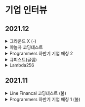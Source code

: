 # 기업 인터뷰


## 2021.12

<details>
  <summary>그라운드 X (-)</summary>
  <p>
    프로그래머스에서 진행<br/>
    Leetcode 미디엄 수준<br/>
    개구리 앞 뒤로 점프 가능할 때 최소 도착 횟수 구하기, 트리에서 자식 수 구하여서 요구사항 만족하게 구현하는 문제 <br/>
    문제가 쉬웠고 제출해서 점수를 알 수 있어서 어렵지 않았음.<br/>
    
    1차 면접 : 코딩테스트 기반 문제해결능력 면접, 이력서 기반 기술 면접 진행. <br/>
  </p>
</details>

<details>
  <summary>야놀자 코딩테스트 </summary>
  <p>
    Codility에서 진행<br/>
    Leetcode 수준<br/>
    Codility는 또 무슨 사이트지라는 생각 함.<br/>
    가장 큰 문제는 JAVA로만 시험이 가능했음. 4문제 쳤는데 2번 문제는 Junit써서 테스트 코드 작성하는 거였는데 써본적이 없어서 못 품. 나머지 3개는 풀긴 함. <br/>
  </p>
</details>

<details>
  <summary>Programmers 하반기 기업 매칭 2</summary>
  <p>
    <b> 코딩테스트(불)</b><br/>
    프로그래머스에서 진행<br/>
    Leetcode Medium ~ Hard 수준<br/>
    여전히 어려웠지만 이전보다는 좀 더 잘 풀리는 느낌.<br/>
    3 문제 중 1번 풀고 2번은 거의 다 풀었는데 시간 부족. 3번은 손도 못댐. 다른사람들은 2번을 금방 풀고 1번 헤매던데 난 왜 ..<br/>
    근데 시험 도중에 누가 어떤 문제 얼마만에 풀었는지 알려줘서 당황스러웠음. 1천명 중 시험종료 때 200등 언저리였던거로 기억 <br/>
    한 문제 풀고 200등이라니
  </p>
</details>

<details>
  <summary>큐피스트(글램)</summary>
  <p>
    <b> 코딩테스트(합)</b><br/>
    HackerRanks에서 진행<br/>
    Leetcode Easy 수준<br/>
    코딩 테스트가 너무 쉬웠음. 특히 TestCase 통과 여부를 다 알려줘버려서 놓친 Edge case도 찾게 해줌.<br/>
    <br/>
    <b> 기술인터뷰(불)</b> <br/>
    코딩테스트는 너무 쉬웠는데 기술인터뷰는 아주 어려웠음. 이력서를 바탕으로 세부적으로 어떤 이슈가 있는지 어떻게 해결하려했는지 물어봄.<br/>
    CS 지식도 많이 물어봄 (네트워크, OS 등). <br/>
    <ul>
      <li/> DB 트랜잭션이란
      <li/>데드락 걸렸을때 어떻게 해결해봤는가
      <li/>멀티프로세싱을 하는 이유가 무엇인가? 자원공유만이?
      <li/>마이그레이션하면서 어떤 일이 있었고, 느린 퍼포먼스를 어떻게해결?
      <li/>SHA-256 이외의 해시알고리즘과 차별점은?
      <li/>네트워크에서 데이터 송수신관련 알고리즘들(타임아웃 등)
      <li/>서비스 퍼포먼스를 높히는 방법?
    </ul>
  </p>
</details>

<details>
  <summary>Lambda256</summary>
  <p>
    구름(Goorm)에서 진행<br/>
    Leetcode Medium 수준<br/>
    구름 IDE가 넘 구린거 같음. 관련사인가? 굳이 왜 쓰는지 의문. 코딩 테스트 문제도 쉬웠음.<br/>
    코딩 테스트 통과 결과보다 과정을 본다고 하는데 정말 그럴까도 궁금함.
    
    <b> 기술인터뷰(-)</b><br/>
    CTO + 부서별팀장 3명 + HR팀 1명(아마도)이 면접에 참여.<br/>
    CS 지식도 물어보고 자바스크립트로 프로젝트 해본 것에 대해 관련 백그라운드를 많이 물어봄. 질문자체는 쉬운거였지만 준비 부족으로 대답을 못함. <br/>
  </p>
</details>

## 2021.11 

<details>
  <summary>Line Financal 코딩테스트 (불)</summary>
  <p>
    프로그래머스에서 진행<br/>
    Leetcode Medium 수준<br/>
    문제 다 풀고 주어진 TC는 다 통과했는데 Edge Case를 다 놓친 듯.<br/>
    당연히 붙을 줄 알았는데 불합결과 보고 놀랐음.
  </p>
</details>

<details>
  <summary>Programmers 하반기 기업 매칭 1 (불)</summary>
  <p>
    프로그래머스에서 진행<br/>
    Leetcode Medium ~ Hard 수준<br/>
    4개 중 2개 풀 다 끝남. 어려움. 카카오 블라인드 코딩테스트 보단 쉬움.<br/>
  </p>
</details>
